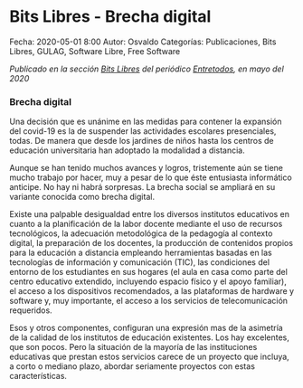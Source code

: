 Bits Libres - Brecha digital
==================================

Fecha: 2020-05-01 8:00
Autor: Osvaldo
Categorías: Publicaciones, Bits Libres, GULAG, Software Libre, Free Software

_Publicado en la sección [Bits Libres](http://www.gulag.org.mx/revista/2016-05-10-Bits-Libres.html) del periódico [Entretodos](http://periodicoentretodos.com/), en mayo del 2020_

<!-- break -->

### Brecha digital

Una decisión que es unánime en las medidas para contener la expansión del covid-19 es la de suspender las actividades escolares presenciales, todas. De manera que desde los jardines de niños hasta los centros de educación universitaria han adoptado la modalidad a distancia.

Aunque se han tenido muchos avances y logros, tristemente aún se tiene mucho trabajo por hacer, muy a pesar de lo que éste entusiasta informático anticipe. No hay ni habrá sorpresas. La brecha social se ampliará en su variante conocida como brecha digital.

Existe una palpable desigualdad entre los diversos institutos educativos en cuanto a la planificación de la labor docente mediante el uso de recursos tecnológicos, la adecuación metodológica de la pedagogía al contexto digital, la preparación de los docentes, la producción de contenidos propios para la educación a distancia empleando herramientas basadas en las tecnologías de información y comunicación (TIC), las condiciones del entorno de los estudiantes en sus hogares (el aula en casa como parte del centro educativo extendido, incluyendo espacio físico y el apoyo familiar), el acceso a los dispositivos recomendados, a las plataformas de hardware y software y, muy importante, el acceso a los servicios de telecomunicación requeridos.

Esos y otros componentes, configuran una expresión mas de la asimetría de la calidad de los institutos de educación existentes. Los hay excelentes, que son pocos. Pero la situación de la mayoría de las instituciones educativas que prestan estos servicios carece de un proyecto que incluya, a corto o mediano plazo, abordar seriamente proyectos con estas características. 
